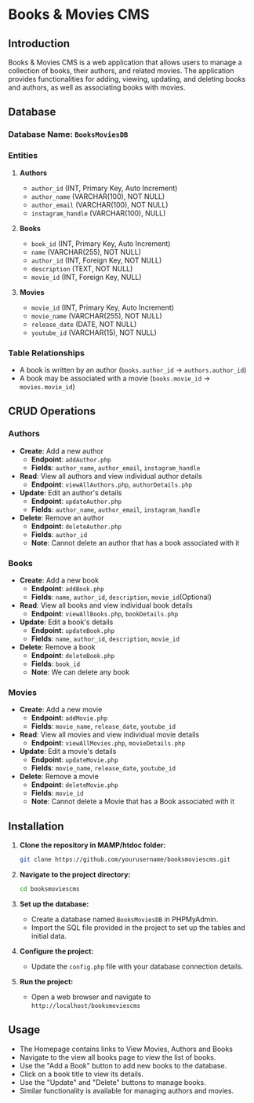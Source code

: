 # Books & Movies CMS

## Introduction
Books & Movies CMS is a web application that allows users to manage a collection of books, their authors, and related movies. The application provides functionalities for adding, viewing, updating, and deleting books and authors, as well as associating books with movies.

## Database

### Database Name: `BooksMoviesDB`

### Entities

1. **Authors**
    - `author_id` (INT, Primary Key, Auto Increment)
    - `author_name` (VARCHAR(100), NOT NULL)
    - `author_email` (VARCHAR(100), NOT NULL)
    - `instagram_handle` (VARCHAR(100), NULL)

2. **Books**
    - `book_id` (INT, Primary Key, Auto Increment)
    - `name` (VARCHAR(255), NOT NULL)
    - `author_id` (INT, Foreign Key, NOT NULL)
    - `description` (TEXT, NOT NULL)
    - `movie_id` (INT, Foreign Key, NULL)

3. **Movies**
    - `movie_id` (INT, Primary Key, Auto Increment)
    - `movie_name` (VARCHAR(255), NOT NULL)
    - `release_date` (DATE, NOT NULL)
    - `youtube_id` (VARCHAR(15), NOT NULL)

### Table Relationships
- A book is written by an author (`books.author_id` -> `authors.author_id`)
- A book may be associated with a movie (`books.movie_id` -> `movies.movie_id`)

## CRUD Operations

### Authors
- **Create**: Add a new author
    - **Endpoint**: `addAuthor.php`
    - **Fields**: `author_name`, `author_email`, `instagram_handle`
- **Read**: View all authors and view individual author details
    - **Endpoint**: `viewAllAuthors.php`, `authorDetails.php`
- **Update**: Edit an author's details
    - **Endpoint**: `updateAuthor.php`
    - **Fields**: `author_name`, `author_email`, `instagram_handle`
- **Delete**: Remove an author
    - **Endpoint**: `deleteAuthor.php`
    - **Fields**: `author_id`
    - **Note**: Cannot delete an author that has a book associated with it

### Books
- **Create**: Add a new book
    - **Endpoint**: `addBook.php`
    - **Fields**: `name`, `author_id`, `description`, `movie_id`(Optional)
- **Read**: View all books and view individual book details
    - **Endpoint**: `viewAllBooks.php`, `bookDetails.php`
- **Update**: Edit a book's details
    - **Endpoint**: `updateBook.php`
    - **Fields**: `name`, `author_id`, `description`, `movie_id`
- **Delete**: Remove a book
    - **Endpoint**: `deleteBook.php`
    - **Fields**: `book_id`
    - **Note**: We can delete any book

### Movies
- **Create**: Add a new movie
    - **Endpoint**: `addMovie.php`
    - **Fields**: `movie_name`, `release_date`, `youtube_id`
- **Read**: View all movies and view individual movie details
    - **Endpoint**: `viewAllMovies.php`, `movieDetails.php`
- **Update**: Edit a movie's details
    - **Endpoint**: `updateMovie.php`
    - **Fields**: `movie_name`, `release_date`, `youtube_id`
- **Delete**: Remove a movie
    - **Endpoint**: `deleteMovie.php`
    - **Fields**: `movie_id`
    - **Note**: Cannot delete a Movie that has a Book associated with it

## Installation

1. **Clone the repository in MAMP/htdoc folder:**
    ```bash
    git clone https://github.com/yourusername/booksmoviescms.git
    ```

2. **Navigate to the project directory:**
    ```bash
    cd booksmoviescms
    ```

3. **Set up the database:**
    - Create a database named `BooksMoviesDB` in PHPMyAdmin.
    - Import the SQL file provided in the project to set up the tables and initial data.

4. **Configure the project:**
    - Update the `config.php` file with your database connection details.

5. **Run the project:**
    - Open a web browser and navigate to `http://localhost/booksmoviescms`

## Usage

- The Homepage contains links to View Movies, Authors and Books
- Navigate to the view all books page to view the list of books.
- Use the "Add a Book" button to add new books to the database.
- Click on a book title to view its details.
- Use the "Update" and "Delete" buttons to manage books.
- Similar functionality is available for managing authors and movies.
